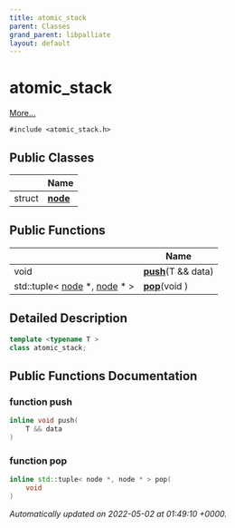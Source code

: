 ```yaml
---
title: atomic_stack
parent: Classes
grand_parent: libpalliate
layout: default
---
```


# atomic_stack



 [More...](#detailed-description)


`#include <atomic_stack.h>`

## Public Classes

|                | Name           |
| -------------- | -------------- |
| struct | **[node](/libpalliate/generated/Classes/structatomic__stack_1_1node)**  |

## Public Functions

|                | Name           |
| -------------- | -------------- |
| void | **[push](/libpalliate/generated/Classes/classatomic__stack#function-push)**(T && data) |
| std::tuple< [node](/libpalliate/generated/Classes/structatomic__stack_1_1node) *, [node](/libpalliate/generated/Classes/structatomic__stack_1_1node) * > | **[pop](/libpalliate/generated/Classes/classatomic__stack#function-pop)**(void ) |

## Detailed Description

```cpp
template <typename T >
class atomic_stack;
```

## Public Functions Documentation

### function push

```cpp
inline void push(
    T && data
)
```


### function pop

```cpp
inline std::tuple< node *, node * > pop(
    void 
)
```



_Automatically updated on 2022-05-02 at 01:49:10 +0000._